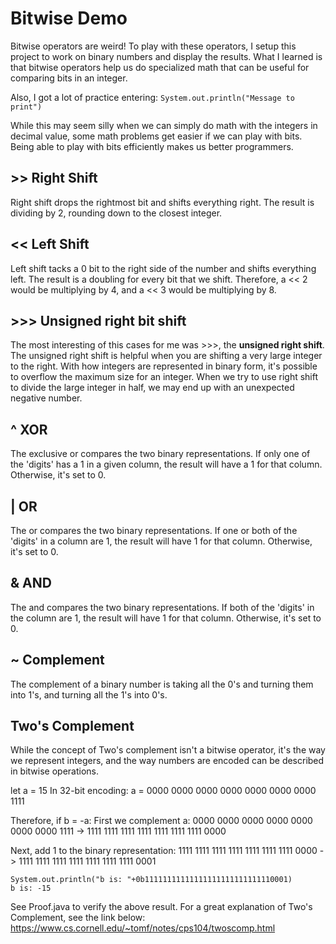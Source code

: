 # Bitwise Demo
Bitwise operators are weird! To play with these operators,
I setup this project to work on binary numbers and display the
results. What I learned is that bitwise operators help us do specialized
math that can be useful for comparing bits in an integer.

Also, I got a lot of practice entering:
`System.out.println("Message to print")`

While this may seem silly when we can simply do math with the integers in
decimal value, some math problems get easier if we can play with bits.
Being able to play with bits efficiently makes us better programmers.

## >> Right Shift
Right shift drops the rightmost bit and shifts everything right. The result
is dividing by 2, rounding down to the closest integer.

## << Left Shift
Left shift tacks a 0 bit to the right side of the number and shifts everything
left. The result is a doubling for every bit that we shift. Therefore,
a << 2 would be multiplying by 4, and a << 3 would be multiplying by 8.

## >>> Unsigned right bit shift
The most interesting of this cases for me was >>>, the **unsigned right shift**.
The unsigned right shift is helpful when you are shifting a very large integer
to the right. With how integers are represented in binary form, it's possible
to overflow the maximum size for an integer. When we try to use right shift to
divide the large integer in half, we may end up with an unexpected negative 
number.

## ^ XOR
The exclusive or compares the two binary representations. If only one of the
'digits' has a 1 in a given column, the result will have a 1 for that column.
Otherwise, it's set to 0.

## | OR
The or compares the two binary representations. If one or both
of the 'digits' in a column are 1, the result will have 1 for that column.
Otherwise, it's set to 0.

## & AND
The and compares the two binary representations. If both of the 'digits' in the
column are 1, the result will have 1 for that column. Otherwise, it's set
to 0.

## ~ Complement
The complement of a binary number is taking all the 0's and turning them into
1's, and turning all the 1's into 0's.

## Two's Complement
While the concept of Two's complement isn't a bitwise operator, it's the way
we represent integers, and the way numbers are encoded can be described in
bitwise operations.

let a = 15
In 32-bit encoding: 
a = 0000 0000 0000 0000 0000 0000 0000 1111

Therefore, if b = -a:
First we complement a:
0000 0000 0000 0000 0000 0000 0000 1111 -> 1111 1111 1111 1111 1111 1111 1111 0000

Next, add 1 to the binary representation:
1111 1111 1111 1111 1111 1111 1111 0000 -> 1111 1111 1111 1111 1111 1111 1111 0001

```
System.out.println("b is: "+0b11111111111111111111111111110001)
b is: -15
```
See Proof.java to verify the above result.
For a great explanation of Two's Complement, see the link below:
<https://www.cs.cornell.edu/~tomf/notes/cps104/twoscomp.html>
